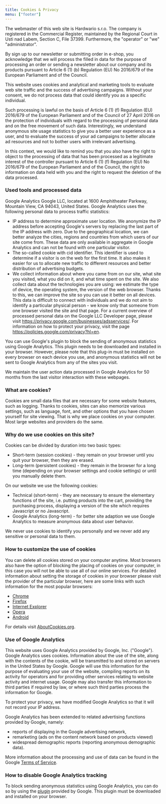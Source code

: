 ```yaml
---
title: Cookies & Privacy
menu: ["footer"]
---
```


The webmaster of this web site is Hardwario s.r.o. The company is registered in the Commercial Register, maintained by the Regional Court in Usti nad Labem, Section C, File 37399. Furthermore, the "operator" or "we" "administrator".

By sign up to our newsletter or submitting order in e-shop, you acknowledge that we will process the filled in data for the purpose of processing an order or sending a newsletter about our company and its products pursuant to Article 6 (1) (b) Regulation (EU) No 2016/679 of the European Parliament and of the Council.

This website uses cookies and analytical and marketing tools to evaluate web site traffic and the success of advertising campaigns. Without your consent, we do not process data that could identify you as a specific individual.

Such processing is lawful on the basis of Article 6 (1) (f) Regulation (EU) 2016/679 of the European Parliament and of the Council of 27 April 2016 on the protection of individuals with regard to the processing of personal data and on the free movement of such data. Interestingly, we understand anonymous site usage statistics to give you a better user experience as a user, and to evaluate the success of your ad campaigns to better allocate ad resources and not to bother users with irrelevant advertising.

In this context, we would like to remind you that you also have the right to object to the processing of data that has been processed as a legitimate interest of the controller pursuant to Article 6 (1) (f) Regulation (EU) No 2016/679 of the European Parliament and of the Council, the right to information on data held with you and the right to request the deletion of the data processed.

### Used tools and processed data

Google Analytics Google LLC, located at 1600 Amphitheater Parkway, Mountain View, CA 94043, United States. Google Analytics uses the following personal data to process traffic statistics:

* IP address to determine approximate user location. We anonymize the IP address before accepting Google's servers by replacing the last part of the IP address with zero. Due to the geographical location, we can better analyze the cities, regions and countries from which users of our site come from. These data are only available in aggregate in Google Analytics and can not be found with one particular visitor.
* The so-called cookie with cid identifier. This identifier is used to determine if a visitor is on the web for the first time. It also makes it easier for us to allocate new traffic to different resources and better distribution of advertising budgets.
* We collect information about where you came from on our site, what site you visited, what you did on it, and what time spent on the site. We also collect data about the technologies you are using: we estimate the type of device, the operating system, the version of the web browser. Thanks to this, we can improve the site so you can use it better on all devices. This data is difficult to connect with individuals and we do not aim to identify a particular physical person - we know only that someone from one browser visited the site and that page.
For a current overview of processed personal data on the Google LLC Developer page, please visit https://privacy.google.com/businesses/adsservices/. For information on how to protect your privacy, visit the page https://policies.google.com/privacy?hl=en.

You can use Google's plugin to block the sending of anonymous statistics using Google Analytics. This plugin needs to be downloaded and installed in your browser. However, please note that this plug-in must be installed on every browser on each device you use, and anonymous statistics will not be sent to Google Analytics from any of the sites you visit.

We maintain the user action data processed in Google Analytics for 50 months from the last visitor interaction with these webpages.

### What are cookies?

Cookies are small data files that are necessary for some website features, such as logging. Thanks to cookies, sites can also memorize various settings, such as language, font, and other options that you have chosen yourself for site viewing. That is why we place cookies on your computer. Most large websites and providers do the same.

### Why do we use cookies on this site?

Cookies can be divided by duration into two basic types:

* Short-term (session cookies) - they remain on your browser until you quit your browser, then they are erased.
* Long-term (persistent cookies) - they remain in the browser for a long time (depending on your browser settings and cookie settings) or until you manually delete them.

On our website we use the following cookies:

* Technical (short-term) - they are necessary to ensure the elementary functions of the site, i.e. putting products into the cart, providing the purchasing process, displaying a version of the site which requires Javascript or no Javascript.
* Google Analytics (long-term) - for better site adaption we use Google Analytics to measure anonymous data about user behavior.

We never use cookies to identify you personally and we never add any sensitive or personal data to them.

### How to customize the use of cookies

You can delete all cookies stored on your computer anytime. Most browsers also have the option of blocking the placing of cookies on your computer, in this case you will not be able to use all of our online services. For detailed information about setting the storage of cookies in your browser please visit the provider of the particular browser, here are some links with such information for the most popular browsers:

* [Chrome](https://www.google.com/url?q=https://support.google.com/accounts/answer/61416?hl%3Dcs&sa=D&ust=1481454929810000&usg=AFQjCNGClvrW04AP4stXaMqMb0fsoMXAJg)
* [Firefox](https://www.google.com/url?q=https://support.mozilla.org/cs/kb/Pr%25C3%25A1ce%2520s%2520cookies&sa=D&ust=1481454929810000&usg=AFQjCNHJ5v2DHiMZ0lNvjJtPFgE8FW-aJw)
* [Internet Explorer](https://www.google.com/url?q=http://support.microsoft.com/gp/cookies/cs&sa=D&ust=1481454929811000&usg=AFQjCNHp79AifJIHxeqMoo9g2HwM52NE6w)
* [Opera](https://www.google.com/url?q=http://help.opera.com/Windows/9.64/cs/cookies.html&sa=D&ust=1481454929811000&usg=AFQjCNH3AqJuZ96IvwluKbVXO-FoaI2vAg)
* [Android](https://www.google.com/url?q=https://support.google.com/xoom/answer/169022?rd%3D1&sa=D&ust=1481454929812000&usg=AFQjCNHMGByj1rF-dvGZzg7MMbzEyD3_MQ)

For details visit [AboutCookies.org](https://www.google.com/url?q=http://www.aboutcookies.org/&sa=D&ust=1481454929813000&usg=AFQjCNGqytVUo_coIkz7Iq-QZXSpA6TiIA).

### Use of Google Analytics

This website uses Google Analytics provided by Google, Inc. ("Google"). Google Analytics uses cookies. Information about the use of the site, along with the contents of the cookie, will be transmitted to and stored on servers in the United States by Google. Google will use this information for the purpose of evaluating your use of the website, compiling reports on its activity for operators and for providing other services relating to website activity and internet usage. Google may also transfer this information to third parties if required by law, or where such third parties process the information for Google.

To protect your privacy, we have modified Google Analytics so that it will not record your IP address.

Google Analytics has been extended to related advertising functions provided by Google, namely:

* reports of displaying in the Google advertising network,
* remarketing (ads on the content network based on products viewed)
* widespread demographic reports (reporting anonymous demographic data).

More information about the processing and use of data can be found in the Google [Terms of Service](https://www.google.com/url?q=http://www.google.com/intl/cs/policies/privacy/partners/&sa=D&ust=1481454929815000&usg=AFQjCNF-ALFqtTNitpKmaIyCI3M7P60Peg).

### How to disable Google Analytics tracking

To block sending anonymous statistics using Google Analytics, you can do so by using the [plugin](https://www.google.com/url?q=https://tools.google.com/dlpage/gaoptout&sa=D&ust=1481454929816000&usg=AFQjCNFYVurWjXTlFwcb70Q8I4N2di2nWg) provided by Google. This plugin must be downloaded and installed on your browser.
